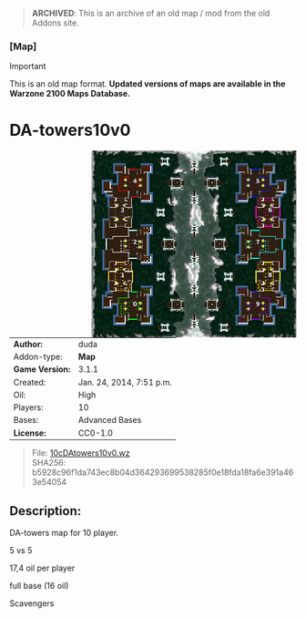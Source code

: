 > **ARCHIVED**: This is an archive of an old map / mod from the old Addons site.

### [Map]

> [!IMPORTANT]
> This is an old map format. **Updated versions of maps are available in the Warzone 2100 Maps Database.**

# DA-towers10v0

<img src="./preview.jpg" align="right" />

| | |
| - | - |
| __Author:__ | duda |
| Addon-type: | __Map__ |
| __Game Version:__ | 3.1.1 |
| Created: | Jan. 24, 2014, 7:51 p.m. |
| Oil: | High |
| Players: | 10 |
| Bases: | Advanced Bases |
| __License:__ | CC0-1.0 |

> File: [10cDAtowers10v0.wz](https://github.com/Warzone2100/old-addons-site/raw/main/assets/259/10cDAtowers10v0.wz)  
> SHA256: b5928c96f1da743ec8b04d364293699538285f0e18fda18fa6e391a463e54054

## Description:

DA-towers map for 10 player. 

5 vs 5

17,4 oil per player

full base (16 oil) 

Scavengers

